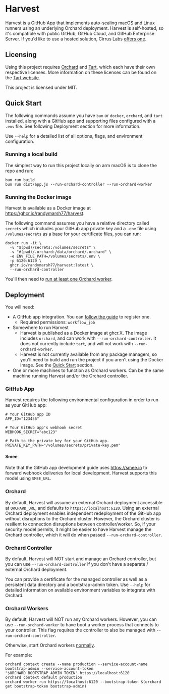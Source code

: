 # Harvest

Harvest is a GitHub App that implements auto-scaling macOS and Linux runners using an underlying Orchard deployment. Harvest is self-hosted, so it's compatible with public GitHub, GitHub Cloud, and GitHub Enterprise Server. If you'd like to use a hosted solution, Cirrus Labs [offers one](https://cirrus-runners.app).

## Licensing

Using this project requires [Orchard](https://github.com/cirruslabs/orchard?tab=readme-ov-file#orchard) and [Tart](https://github.com/cirruslabs/tart?tab=readme-ov-file), which each have their own respective licenses. More information on these licenses can be found on the [Tart website](https://tart.run/licensing/).

This project is licensed under MIT.

## Quick Start

The following commands assume you have `bun` or `docker`, `orchard`, and `tart` installed, along with a GitHub app and supporting files configured with a `.env` file. See following Deployment section for more information.

Use `--help` for a detailed list of all options, flags, and environment configuration.

### Running a local build

The simplest way to run this project locally on arm macOS is to clone the repo and run:
```
bun run build
bun run dist/app.js --run-orchard-controller --run-orchard-worker
```

### Running the Docker image

Harvest is available as a Docker image at https://ghcr.io/randymarsh77/harvest.

The following command assumes you have a relative directory called `secrets` which includes your GitHub app private key and a `.env` file using `/volumes/secrets` as a base for your certificate files, you can run:

```
docker run -it \
  -v "$(pwd)/secrets:/volumes/secrets" \
  -v "#(pwd)/.orchard:/data/orchard/.orchard" \
  -e ENV_FILE_PATH=/volumes/secrets/.env \
  -p 6120:6120 \
  ghcr.io/randymarsh77/harvest:latest \
  --run-orchard-controller
```

You'll then need to [run at least one Orchard worker](#orchard-workers).

## Deployment

You will need:
- A GitHub app integration. You can [follow the guide](https://docs.github.com/en/apps/creating-github-apps/registering-a-github-app/registering-a-github-app) to register one.
  - Required permissions: `workflow_job`
- Somewhere to run Harvest
  - Harvest is published as a Docker image at ghcr.X. The image includes `orchard`, and can work with `--run-orchard-controller`. It does not currently include `tart`, and will not work with `--run-orchard-worker`.
  - Harvest is not currently available from any package managers, so you'll need to build and run the project if you aren't using the Docker image. See the [Quick Start](#quick-start) section.
- One or more machines to function as Orchard workers. Can be the same machine running Harvest and/or the Orchard controller.

### GitHub App

Harvest requires the following environmental configuration in order to run as your GitHub app:

```
# Your GitHub app ID
APP_ID="123456"

# Your GitHub app's webhook secret
WEBHOOK_SECRET="abc123"

# Path to the private key for your GitHub app.
PRIVATE_KEY_PATH="/volumes/secrets/private-key.pem"
```

#### Smee

Note that the GitHub app development guide uses https://smee.io to forward webhook deliveries for local development. Harvest supports this model using `SMEE_URL`.

### Orchard

By default, Harvest will assume an external Orchard deployment accessible at `ORCHARD_URL`, and defaults to `https://localhost:6120`. Using an external Orchard deployment enables independent redeployment of the GitHub app without disruptions to the Orchard cluster. However, the Orchard cluster is resilient to connection disruptions between controller/worker. So, if your security model permits, it might be easier to have Harvest manage the Orchard controller, which it will do when passed `--run-orchard-controller`.

### Orchard Controller

By default, Harvest will NOT start and manage an Orchard controller, but you can use `--run-orchard-controller` if you don't have a separate / external Orchard deployment.

You can provide a certificate for the managed controller as well as a persistent data directory and a bootstrap-admin token. Use `--help` for detailed information on available environment variables to integrate with Orchard.

### Orchard Workers

By default, Harvest will NOT run any Orchard workers. However, you can use `--run-orchard-worker` to have boot a worker process that connects to your controller. This flag requires the controller to also be managed with `--run-orchard-controller`.

Otherwise, start Orchard workers [normally](https://github.com/cirruslabs/orchard/blob/main/DeploymentGuide.md#configuring-orchard-workers).

For example:
```
orchard context create --name production --service-account-name bootstrap-admin --service-account-token "$ORCHARD_BOOTSTRAP_ADMIN_TOKEN" https://localhost:6120
orchard context default production
orchard worker run https://localhost:6120 --bootstrap-token $(orchard get bootstrap-token bootstrap-admin)
```
